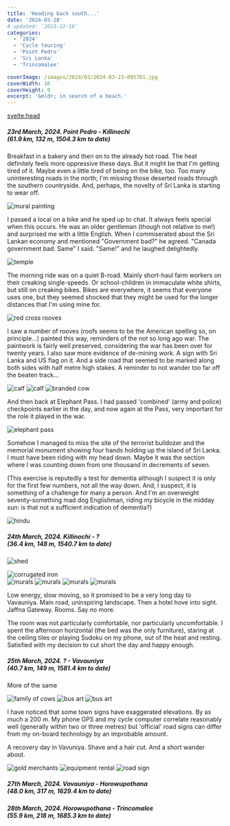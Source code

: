 ```yaml
---
title: 'Heading back south...'
date: '2024-03-28'
# updated: '2023-12-16'
categories:
  - '2024'
  - 'Cycle touring'
  - 'Point Pedro'
  - 'Sri Lanka'
  - 'Trincomalee'

coverImage: /images/2024/03/2024-03-23-095701.jpg
coverWidth: 16
coverHeight: 9
excerpt: '&mldr; in search of a beach.'
---
```


<script>
	import Callout from '$lib/components/Callout.svelte'
  import Img from '$lib/components/Img.svelte'
</script>

<svelte:head>

<title>2024 Sri Lanka</title>
</svelte:head>

<section class="card">
<h5>
  	23rd March, 2024.
  	Point Pedro - Killinochi<br/>
    (61.9 km, 132 m, 1504.3 km to date)
</h5>

<p>Breakfast in a bakery and then on to the already hot road. The heat definitely feels more oppressive these days. But it might be that I'm getting tired of it. Maybe even a little tired of being on the bike, too. Too many uninteresting roads in the north; I'm missing those deserted roads through the southern countryside. And, perhaps, the novelty of Sri Lanka is starting to wear off.</p>

<Img
  src="/images/2024/03/2024-03-23-095705.jpg"
  alt="mural painting"
  caption="An artist at work. Point Pedro."
/>

<p>I passed a local on a bike and he sped up to chat. It always feels special when this occurs. He was an older gentleman (though not relative to me!) and surprised me with a little English. When I commiserated about the Sri Lankan economy and mentioned "Government bad?" he agreed. "Canada government bad. Same" I said. "Same!" and he laughed delightedly.</p>
<Img
  src="/images/2024/03/2024-03-23-103649.jpg"
  alt="temple"
/>
<p>The morning ride was on a quiet B-road. Mainly short-haul farm workers on their creaking single-speeds. Or school-children in immaculate white shirts, but still on creaking bikes. Bikes are everywhere, it seems that everyone uses one, but they seemed shocked that they might be used for the longer distances that I'm using mine for.</p>
<Img
  src="/images/2024/03/2024-03-23-121657.jpg"
  alt="red cross rooves"
  caption="Please do not bomb"
/>
<p>I saw a number of rooves (roofs seems to be the American spelling so, on principle&mldr;) painted this way, reminders of the not so long ago war. The paintwork is fairly well preserved, considering the war has been over for twenty years. I also saw more evidence of de-mining work. A sign with Sri Lanka and US flag on it. And a side road that seemed to be marked along both sides with half metre high stakes. A reminder to not wander too far off the beaten track...</p>
<Img
  src="/images/2024/03/2024-03-23-121751.jpg"
  alt="calf"
/>
<Img
  src="/images/2024/03/2024-03-23-121812.jpg"
  alt="calf"
/>
<Img
  src="/images/2024/03/2024-03-23-122710.jpg"
  alt="branded cow"
  caption="Both branding and an ear-tag"
/>
<p>And then back at Elephant Pass. I had passed 'combined' (army and police) checkpoints earlier in the day, and now again at the Pass, very important for the role it played in the war.</p>
<Img
  src="/images/2024/03/2024-03-23-143202.jpg"
  alt="elephant pass"
/>
<p>Somehow I managed to miss the site of the terrorist bulldozer and the memorial monument showing four hands holding up the island of Sri Lanka. I must have been riding with my head down. Maybe it was the section where I was counting down from one thousand in decrements of seven.

<p>(This exercise is reputedly a test for dementia although I suspect it is only for the first few numbers, not all the way down. And, I suspect, it is something of a challenge for many a person. And I'm an overweight seventy-something mad dog Englishman, riding my bicycle in the midday sun: is that not a sufficient indication of dementia?)</p>
<Img
  src="/images/2024/03/2024-03-23-145140.jpg"
  alt="hindu"
/>
</section>

<section class="card">
<h5>
  	24th March, 2024.
  	Killinochi - ?<br/>
    (36.4 km, 148 m, 1540.7 km to date)
</h5>

<Img
  src="/images/2024/03/2024-03-24-105641.jpg"
  alt="shed"
/>

<div class="w-80">
  <Img
    src="/images/2024/03/2024-03-24-105828.jpg"
    alt="corrugated iron"
  />
</div>
<Img
  src="/images/2024/03/2024-03-24-145109.jpg"
  alt="murals"
  caption="A wall of murals, in the middle of the countryside."
/>
<Img
  src="/images/2024/03/2024-03-24-145022.jpg"
  alt="murals"
  caption="Mural panel"
/>
<Img
  src="/images/2024/03/2024-03-24-145029.jpg"
  alt="murals"
  caption="Mural panel"
/>
<Img
  src="/images/2024/03/2024-03-24-145037.jpg"
  alt="murals"
  caption="Mural panel"
/>

<p>Low energy, slow moving, so it promised to be a very long day to Vavauniya. Main road, uninspiring landscape. Then a hotel hove into sight. Jaffna Gateway. Rooms. Say no more.</p>

<p>The room was not particularly comfortable, nor particularly uncomfortable. I spent the afternoon horizontal (the bed was the only furniture), staring at the ceiling tiles or playing Sudoku on my phone, out of the heat and resting. Satisfied with my decision to cut short the day and happy enough. </p>

</section>

<section class="card">
<h5>
  	25th March, 2024.
  	? - Vavauniya<br/>
    (40.7 km, 149 m, 1581.4 km to date)
</h5>

<p>More of the same</p>

<Img
  src="/images/2024/03/2024-03-25-111308.jpg"
  alt="family of cows"
/>
<Img
  src="/images/2024/03/2024-03-25-151140.jpg"
  alt="bus art"
  caption="Bus art: Peacock Transport?"
/>
<Img
  src="/images/2024/03/2024-03-25-151342.jpg"
  alt="bus art"
  caption="The more astute may notice this is a different bus. If at the same location."
/>

<p>I have noticed that some town signs have exaggerated elevations. By as much a 200 m. My phone GPS and my cycle computer correlate reasonably well (generally within two or three metres) but 'official' road signs can differ from my on-board technology by an improbable amount.</p>

<p>A recovery day in Vavuniya. Shave and a hair cut. And a short wander about.

<Img
  src="/images/2024/03/2024-03-26-162328.jpg"
  alt="gold merchants"
  caption="There are several gold merchants in town."
/>
<Img
  src="/images/2024/03/2024-03-26-162450.jpg"
  alt="equipment rental"
  caption="Equipment rental. And scrap or spare parts?"
/>
<Img
  src="/images/2024/03/2024-03-26-164001.jpg"
  alt="road sign"
  caption="Mannar and Jaffna ticked! Trincomalee, here I come!"
/>

</section>

<section class="card">
<h5>
  	27th March, 2024.
  	Vavauniya - Horowupothana<br/>
    (48.0 km, 317 m, 1629.4 km to date)
</h5>
</section>
<section class="card">
<h5>
  	28th March, 2024.
  	Horowupothana - Trincomalee<br/>
    (55.9 km, 218 m, 1685.3 km to date)
</h5>
</section>
